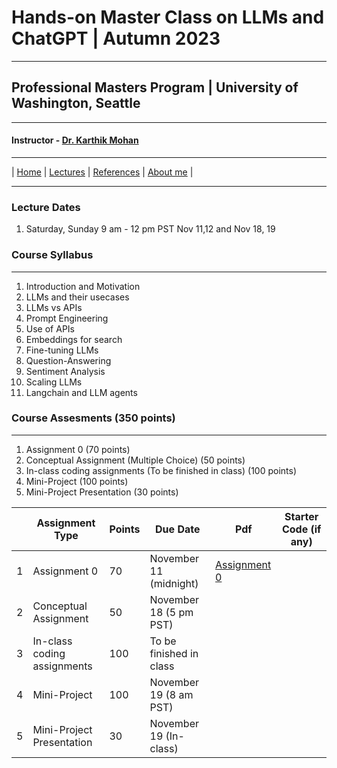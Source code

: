 
# Hands-on Master Class on LLMs and ChatGPT | Autumn 2023

***
 
## Professional Masters Program | University of Washington, Seattle 

***


#### Instructor - [Dr. Karthik Mohan](https://www.ece.uw.edu/people/karthik-mohan/)

***


| [Home](index.md)  | [Lectures](lectures.md)    | [References](references.md) | [About me](karthik.md) |


***

### Lecture Dates
1. Saturday, Sunday 9 am - 12 pm PST
Nov 11,12 and Nov 18, 19

### Course Syllabus

***
 
1. Introduction and Motivation
1. LLMs and their usecases
1. LLMs vs APIs
1. Prompt Engineering
1. Use of APIs 
1. Embeddings for search
1. Fine-tuning LLMs
1. Question-Answering
1. Sentiment Analysis
1. Scaling LLMs 
1. Langchain and LLM agents

### Course Assesments (350 points)

***

1. Assignment 0 (70 points)
1. Conceptual Assignment (Multiple Choice) (50 points)
1. In-class coding assignments (To be finished in class) (100 points)
1. Mini-Project (100 points)
1. Mini-Project Presentation (30 points)


|  | Assignment Type | Points | Due Date | Pdf | Starter Code (if any)
| --- | --- | --- | --- | --- | --- |
| 1 | Assignment 0 |  70 | November 11 (midnight) | [Assignment 0](Assessments/Assignment_0.pdf)  |  | 
| 2 | Conceptual Assignment | 50 | November 18 (5 pm PST) |  |  |
| 3 | In-class coding assignments | 100 | To be finished in class |  |  |
| 4 | Mini-Project | 100 | November 19 (8 am PST) | | |
| 5 | Mini-Project Presentation | 30 | November 19 (In-class) | | |


